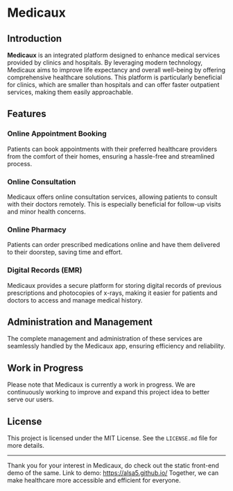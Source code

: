 # Medicaux

## Introduction

**Medicaux** is an integrated platform designed to enhance medical services provided by clinics and hospitals. By leveraging modern technology, Medicaux aims to improve life expectancy and overall well-being by offering comprehensive healthcare solutions. This platform is particularly beneficial for clinics, which are smaller than hospitals and can offer faster outpatient services, making them easily approachable.

## Features

### Online Appointment Booking
Patients can book appointments with their preferred healthcare providers from the comfort of their homes, ensuring a hassle-free and streamlined process.

### Online Consultation
Medicaux offers online consultation services, allowing patients to consult with their doctors remotely. This is especially beneficial for follow-up visits and minor health concerns.

### Online Pharmacy
Patients can order prescribed medications online and have them delivered to their doorstep, saving time and effort.

### Digital Records (EMR)
Medicaux provides a secure platform for storing digital records of previous prescriptions and photocopies of x-rays, making it easier for patients and doctors to access and manage medical history.

## Administration and Management
The complete management and administration of these services are seamlessly handled by the Medicaux app, ensuring efficiency and reliability.

## Work in Progress
Please note that Medicaux is currently a work in progress. We are continuously working to improve and expand this project idea to better serve our users.

## License
This project is licensed under the MIT License. See the `LICENSE.md` file for more details.

---

Thank you for your interest in Medicaux, do check out the static front-end demo of the same. Link to demo: https://alsa5.github.io/
Together, we can make healthcare more accessible and efficient for everyone.
